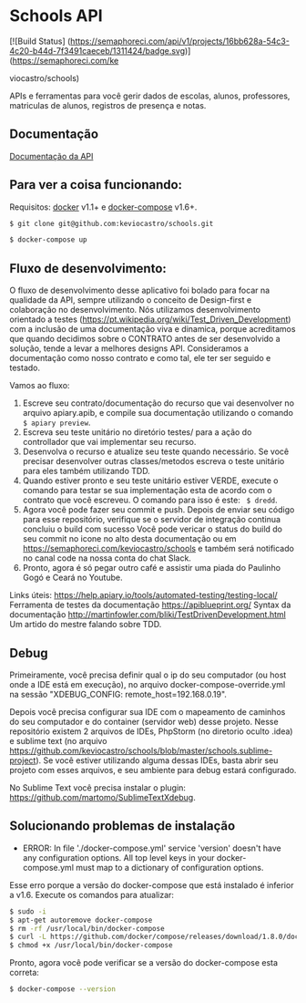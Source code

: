 # Schools API
[![Build Status]     (https://semaphoreci.com/api/v1/projects/16bb628a-54c3-4c20-b44d-7f3491caeceb/1311424/badge.svg)](https://semaphoreci.com/ke

viocastro/schools)

APIs e ferramentas para você gerir dados de escolas, alunos, professores, matriculas de alunos, registros de presença e notas.


## Documentação

<a href="http://docs.schoolsapidev.apiary.io/" target="_blank">Documentação da API</a>

## Para ver a coisa funcionando:

Requisitos: [docker](https://docs.docker.com/v1.11/engine/installation/linux/ubuntulinux/) v1.1+ e [docker-compose](https://docs.docker.com/compose/install/) v1.6+.

```sh
$ git clone git@github.com:keviocastro/schools.git
```
```sh
$ docker-compose up
```

## Fluxo de desenvolvimento:

O fluxo de desenvolvimento desse aplicativo foi bolado para focar na qualidade da API, sempre utilizando o conceito de Design-first e colaboração no desenvolvimento.
Nós utilizamos desenvolvimento orientado a testes (https://pt.wikipedia.org/wiki/Test_Driven_Development) com a inclusão de uma documentação viva e dinamica, porque acreditamos que quando decidimos sobre o CONTRATO antes de ser desenvolvido a solução, tende a levar a melhores designs API.
Consideramos a documentação como nosso contrato e como tal, ele ter ser seguido e testado.

Vamos ao fluxo:

1. Escreve seu contrato/documentação do recurso que vai desenvolver no arquivo apiary.apib, e compile sua documentação utilizando o comando ``` $ apiary preview```.
2. Escreva seu teste unitário no diretório testes/ para a ação do controllador que vai implementar seu recurso.
3. Desenvolva o recurso e atualize seu teste quando necessário. Se você precisar desenvolver outras classes/metodos escreva o teste unitário para eles também utilizando TDD.
4. Quando estiver pronto e seu teste unitário estiver VERDE, execute o comando para testar se sua implementação esta de acordo com o contrato que você escreveu. O comando para isso é este: ``` $ dredd```.
5. Agora você pode fazer seu commit e push. Depois de enviar seu código para esse repositório, verifique se o servidor de integração continua concluiu o build com sucesso Você pode vericar o status do build do seu commit no icone no alto desta documentação ou em https://semaphoreci.com/keviocastro/schools e também será notificado no canal code na nossa conta do chat Slack. 
6. Pronto, agora é só pegar outro café e assistir uma piada do Paulinho Gogó e Ceará no Youtube. 


Links úteis:
https://help.apiary.io/tools/automated-testing/testing-local/ Ferramenta de testes da documentação
https://apiblueprint.org/ Syntax da documentação
http://martinfowler.com/bliki/TestDrivenDevelopment.html Um artido do mestre falando sobre TDD.

## Debug

Primeiramente, você precisa definir qual o ip do seu computador (ou host onde a IDE está em execução), no arquivo docker-compose-override.yml na sessão "XDEBUG_CONFIG: remote_host=192.168.0.19".

Depois você precisa configurar sua IDE com o mapeamento de caminhos do seu computador e do container (servidor web) desse projeto. Nesse repositório existem 2 arquivos de IDEs, PhpStorm (no diretorio oculto .idea) e sublime text (no arquivo https://github.com/keviocastro/schools/blob/master/schools.sublime-project). Se você estiver utilizando alguma dessas IDEs, basta abrir seu projeto com esses arquivos, e seu ambiente para debug estará configurado.

No Sublime Text você precisa instalar o plugin: https://github.com/martomo/SublimeTextXdebug.

## Solucionando problemas de instalação

- ERROR: In file './docker-compose.yml' service 'version' doesn't have any configuration options. All top level keys in your docker-compose.yml must map to a dictionary of configuration options.

Esse erro porque a versão do docker-compose que está instalado é inferior  a v1.6.
Execute os comandos para atualizar:

```sh
$ sudo -i
$ apt-get autoremove docker-compose
$ rm -rf /usr/local/bin/docker-compose
$ curl -L https://github.com/docker/compose/releases/download/1.8.0/docker-compose-`uname -s`-`uname -m` > /usr/local/bin/docker-compose
$ chmod +x /usr/local/bin/docker-compose
```

Pronto, agora você pode verificar se a versão do docker-compose esta correta:

```sh
$ docker-compose --version
```
